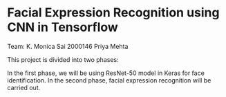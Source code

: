 # Facial Expression Recognition using CNN in Tensorflow

Team:
    K. Monica Sai 2000146
    Priya Mehta
    
This project is divided into two phases:

In the first phase, we will be using ResNet-50 model in Keras for face identification.
In the second phase, facial expression recognition will be carried out.
